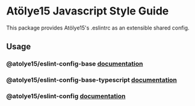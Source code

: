 # Atölye15 Javascript Style Guide

This package provides Atölye15's .eslintrc as an extensible shared config.

## Usage

### @atolye15/eslint-config-base [documentation](https://github.com/atolye15/javascript/tree/master/packages/eslint-config-base)

### @atolye15/eslint-config-base-typescript [documentation](https://github.com/atolye15/javascript/tree/master/packages/eslint-config-base-typescript)

### @atolye15/eslint-config [documentation](https://github.com/atolye15/javascript/tree/master/packages/eslint-config)
